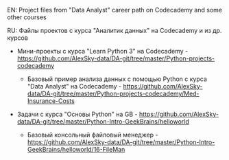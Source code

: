 EN: Project files from "Data Analyst" career path on Codecademy and some other courses

RU: Файлы проектов с курса "Аналитик данных" на Codecademy и из др. курсов

- Мини-проекты с курса "Learn Python 3" на Codecademy - https://github.com/AlexSky-data/DA-git/tree/master/Python-projects-codecademy

	- Базовый пример анализа данных с помощью Python с курса "Data Analyst" на Codecademy - https://github.com/AlexSky-data/DA-git/tree/master/Python-projects-codecademy/Med-Insurance-Costs

- Задачи с курса "Основы Python" на GB - https://github.com/AlexSky-data/DA-git/tree/master/Python-Intro-GeekBrains/helloworld

	- Базовый консольный файловый менеджер - https://github.com/AlexSky-data/DA-git/tree/master/Python-Intro-GeekBrains/helloworld/16-FileMan

